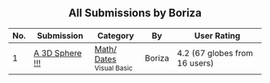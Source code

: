 ﻿<div align="center">

## All Submissions by Boriza

</div>

No.  | Submission | Category | By   | User Rating
---- | ---------- | -------- | ---- | -----------
1 | [A  3D Sphere  \!\!\!<br />](https://github.com/Planet-Source-Code/boriza-a-3d-sphere__1-4859) | [Math/ Dates<br /><sup>Visual Basic</sup>](../ByCategory/math-dates__1-37.md) | Boriza | 4.2 (67 globes from 16 users)
